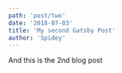 ```yaml
---
path: 'post/two'
date: '2018-07-03'
title: 'My second Gatsby Post'
author: 'Spidey'
---
```


And this is the 2nd blog post
